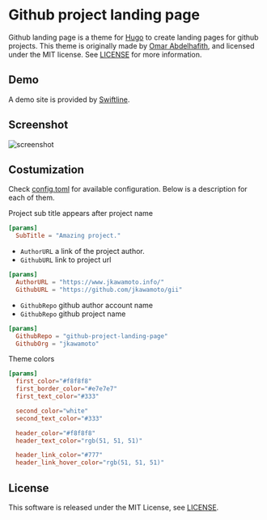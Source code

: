 # Github project landing page
Github landing page is a theme for [Hugo](http://gohugo.io) to create landing
pages for github projects. This theme is originally made by
[Omar Abdelhafith](https://github.com/oarrabi), and licensed under the MIT
license. See [LICENSE](LICENSE.md) for more information.


## Demo
A demo site is provided by [Swiftline](http://swiftline.github.io).


## Screenshot
![screenshot](https://raw.githubusercontent.com/jkawamoto/github-project-landing-page/master/images/screenshot.png)


## Costumization
Check [config.toml](https://github.com/jkawamoto/github-project-landing-page/blob/master/exampleSite/config.toml) for available configuration.
Below is a description for each of them.

Project sub title appears after project name
```toml
[params]
  SubTitle = "Amazing project."
```

- `AuthorURL` a link of the project author.
- `GithubURL` link to project url

```toml
[params]
  AuthorURL = "https://www.jkawamoto.info/"
  GithubURL = "https://github.com/jkawamoto/gii"
```

- `GithubRepo` github author account name
- `GithubRepo` github project name

```toml
[params]
  GithubRepo = "github-project-landing-page"
  GithubOrg = "jkawamoto"
```

Theme colors
```toml
[params]
  first_color="#f8f8f8"
  first_border_color="#e7e7e7"
  first_text_color="#333"

  second_color="white"
  second_text_color="#333"

  header_color="#f8f8f8"
  header_text_color="rgb(51, 51, 51)"

  header_link_color="#777"
  header_link_hover_color="rgb(51, 51, 51)"
```

## License
This software is released under the MIT License, see [LICENSE](LICENSE.md).
